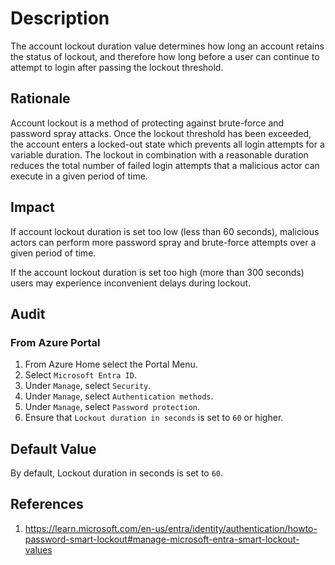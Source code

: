 # Description

The account lockout duration value determines how long an account retains the status of lockout, and therefore how long before a user can continue to attempt to login after passing the lockout threshold.

## Rationale

Account lockout is a method of protecting against brute-force and password spray attacks. Once the lockout threshold has been exceeded, the account enters a locked-out state which prevents all login attempts for a variable duration. The lockout in combination with a reasonable duration reduces the total number of failed login attempts that a malicious actor can execute in a given period of time.

## Impact

If account lockout duration is set too low (less than 60 seconds), malicious actors can perform more password spray and brute-force attempts over a given period of time.

If the account lockout duration is set too high (more than 300 seconds) users may experience inconvenient delays during lockout.

## Audit

### From Azure Portal

1. From Azure Home select the Portal Menu.
2. Select `Microsoft Entra ID`.
3. Under `Manage`, select `Security`.
4. Under `Manage`, select `Authentication methods`.
5. Under `Manage`, select `Password protection`.
6. Ensure that `Lockout duration in seconds` is set to `60` or higher.

## Default Value

By default, Lockout duration in seconds is set to `60`.

## References

1. <https://learn.microsoft.com/en-us/entra/identity/authentication/howto-password-smart-lockout#manage-microsoft-entra-smart-lockout-values>
